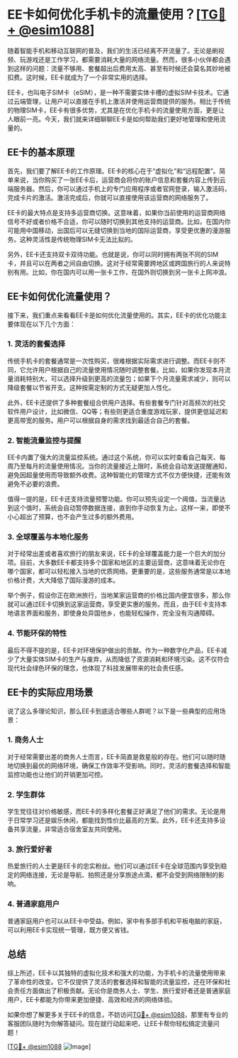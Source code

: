 # EE卡如何优化手机卡的流量使用？[[TG💪+ @esim1088](https://t.me/s/esim1088)]

随着智能手机和移动互联网的普及，我们的生活已经离不开流量了。无论是刷视频、玩游戏还是工作学习，都需要消耗大量的网络流量。然而，很多小伙伴都会遇到这样的问题：流量不够用、套餐超出后费用太高、甚至有时候还会莫名其妙地被扣费。这时候，EE卡就成为了一个非常实用的选择。

EE卡，也叫电子SIM卡（eSIM），是一种不需要实体卡槽的虚拟SIM卡技术。它通过云端管理，让用户可以直接在手机上激活并使用运营商提供的服务。相比于传统的物理SIM卡，EE卡有很多优势，尤其是在优化手机卡的流量使用方面，更是让人眼前一亮。今天，我们就来详细聊聊EE卡是如何帮助我们更好地管理和使用流量的。

## EE卡的基本原理

首先，我们要了解EE卡的工作原理。EE卡的核心在于“虚拟化”和“远程配置”。简单来说，当你购买了一张EE卡后，运营商会将你的账户信息和套餐内容上传到云端服务器。然后，你可以通过手机上的专门应用程序或者官网登录，输入激活码，完成卡片的激活。激活完成后，你就可以直接使用该运营商的网络服务了。

EE卡的最大特点是支持多运营商切换。这意味着，如果你当前使用的运营商网络信号不好或者价格不合适，你可以随时切换到其他支持的运营商。比如，在国内你可能用中国移动，出国后可以无缝切换到当地的国际运营商，享受更优惠的漫游服务。这种灵活性是传统物理SIM卡无法比拟的。

另外，EE卡还支持双卡双待功能。也就是说，你可以同时拥有两张不同的SIM卡，并且可以在两者之间自由切换。这对于经常需要跨地区或跨国旅行的人来说特别有用。比如，你在国内可以用一张卡工作，在国外则切换到另一张卡上网冲浪。

## EE卡如何优化流量使用？

接下来，我们重点来看看EE卡是如何优化流量使用的。其实，EE卡的优化功能主要体现在以下几个方面：

### 1. **灵活的套餐选择**

传统手机卡的套餐通常是一次性购买，很难根据实际需求进行调整。而EE卡则不同，它允许用户根据自己的流量使用情况随时调整套餐。比如，如果你发现本月流量消耗特别大，可以选择升级到更高的流量包；如果下个月流量需求减少，则可以降级套餐以节省开支。这种按需定制的方式无疑更加人性化。

此外，EE卡还提供了多种套餐组合供用户选择。有些套餐专门针对高频次的社交软件用户设计，比如微信、QQ等；有些则更适合重度游戏玩家，提供更低延迟和更高带宽的服务。用户可以根据自身的需求找到最适合自己的套餐。

### 2. **智能流量监控与提醒**

EE卡内置了强大的流量监控系统。通过这个系统，你可以实时查看自己每天、每周乃至每月的流量使用情况。当你的流量接近上限时，系统会自动发送提醒通知，避免因超量使用而导致额外收费。这种智能化的管理方式不仅方便快捷，还能有效避免不必要的浪费。

值得一提的是，EE卡还支持流量预警功能。你可以预先设定一个阈值，当流量达到这个值时，系统会自动暂停数据连接，直到你手动恢复为止。这样一来，即使不小心超出了预算，也不会产生过多的额外费用。

### 3. **全球覆盖与本地化服务**

对于经常出差或者喜欢旅行的朋友来说，EE卡的全球覆盖能力是一个巨大的加分项。目前，大多数EE卡都支持多个国家和地区的主要运营商，这意味着无论你在哪个国家，都可以轻松接入当地的优质网络。更重要的是，这些服务通常是以本地价格计费，大大降低了国际漫游的成本。

举个例子，假设你正在欧洲旅行，当地某家运营商的价格比国内便宜很多，那么你就可以通过EE卡切换到这家运营商，享受更实惠的服务。而且，由于EE卡支持本地语言界面和服务，即使身处异国他乡，也能轻松操作，完全没有沟通障碍。

### 4. **节能环保的特性**

最后不得不提的是，EE卡对环境保护做出的贡献。作为一种数字化产品，EE卡减少了大量实体SIM卡的生产与废弃，从而降低了资源消耗和环境污染。这不仅符合现代社会绿色环保的理念，也体现了科技发展带来的社会责任感。

## EE卡的实际应用场景

说了这么多理论知识，那么EE卡到底适合哪些人群呢？以下是一些典型的应用场景：

### 1. **商务人士**

对于经常需要出差的商务人士而言，EE卡简直是救星般的存在。他们可以随时随地切换到最优的网络环境，确保工作效率不受影响。同时，灵活的套餐选择和智能监控功能也让他们的开销更加可控。

### 2. **学生群体**

学生党往往对价格敏感，而EE卡的多样化套餐正好满足了他们的需求。无论是用于日常学习还是娱乐休闲，都能找到性价比最高的方案。此外，EE卡还支持多设备共享流量，非常适合宿舍室友共同使用。

### 3. **旅行爱好者**

热爱旅行的人士更是EE卡的忠实粉丝。他们可以通过EE卡在全球范围内享受到稳定的网络连接，无论是导航、拍照还是分享旅途点滴，都不会受到网络限制的影响。

### 4. **普通家庭用户**

普通家庭用户也可以从EE卡中受益。例如，家中有多部手机和平板电脑的家庭，可以利用EE卡实现统一管理，既方便又省钱。

## 总结

综上所述，EE卡以其独特的虚拟化技术和强大的功能，为手机卡的流量使用带来了革命性的改变。它不仅提供了灵活的套餐选择和智能的流量监控，还在环保和社会责任方面做出了积极贡献。无论你是商务人士、学生、旅行爱好者还是普通家庭用户，EE卡都能为你带来更加便捷、高效和经济的网络体验。

如果你想了解更多关于EE卡的信息，不妨访问[TG💪+ @esim1088](https://t.me/s/esim1088)，那里有专业的客服团队随时为你解答疑问。现在就行动起来吧，让EE卡帮你轻松搞定流量问题！

[[TG💪+ @esim1088](https://t.me/s/esim1088) ![Image](https://i.postimg.cc/4NQfJmqS/Snipaste-2025-05-13-00-14-12.png)]